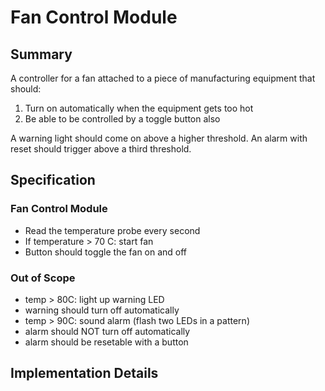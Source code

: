 # Fan Control Module


## Summary

A controller for a fan attached to a piece of manufacturing equipment that should:

1) Turn on automatically when the equipment gets too hot
2) Be able to be controlled by a toggle button also

A warning light should come on above a higher threshold. An alarm with reset should trigger above a third threshold.

## Specification

### Fan Control Module
- Read the temperature probe every second
- If temperature > 70 C: start fan
- Button should toggle the fan on and off

### Out of Scope
- temp > 80C: light up warning LED
- warning should turn off automatically
- temp > 90C: sound alarm (flash two LEDs in a pattern)
- alarm should NOT turn off automatically
- alarm should be resetable with a button


## Implementation Details

